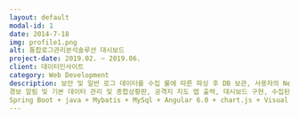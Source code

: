 ```yaml
---
layout: default
modal-id: 1
date: 2014-7-18
img: profile1.png
alt: 통합로그관리분석솔루션 대시보드
project-date: 2019.02. ~ 2019.06.
client: 데이터인사이트
category: Web Development
description: 보안 및 일반 로그 데이터를 수집 룰에 따른 파싱 후 DB 보관, 사용자의 Need에 맞게 정책 수립 분석 후 시각화 및 보고서 조회하는 통합로그관리분석솔루션 구축
경보 알림 및 기본 데이터 관리 및 종합상황판, 공격지 지도 맵 출력, 대시보드 구현, 수집된 로그 정책 설정, 로그 검색, 필터링, 검색 고도화, 보고서 출력
Spring Boot + java + Mybatis + MySql + Angular 6.0 + chart.js + Visual Studio Code + Sts + HeidiSQL + Birt
---
```

